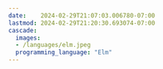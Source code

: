 ```yaml
---
date:    2024-02-29T21:07:03.006780-07:00
lastmod: 2024-02-29T21:20:30.693074-07:00
cascade:
  images:
  - /languages/elm.jpeg
  programming_language: "Elm"
---
```

